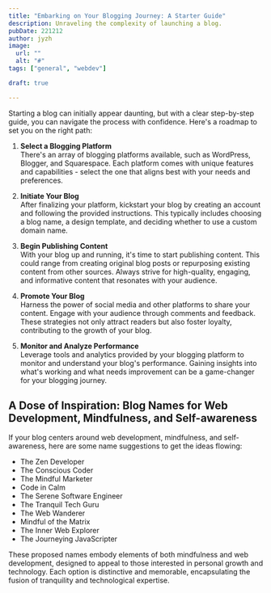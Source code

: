 ```yaml
---
title: "Embarking on Your Blogging Journey: A Starter Guide"
description: Unraveling the complexity of launching a blog.
pubDate: 221212 
author: jyzh 
image:
  url: ""
  alt: "#"
tags: ["general", "webdev"]

draft: true

---
```


Starting a blog can initially appear daunting, but with a clear step-by-step guide, you can navigate the process with confidence. Here's a roadmap to set you on the right path:

1. **Select a Blogging Platform**
    <br>
    There's an array of blogging platforms available, such as WordPress, Blogger, and Squarespace. Each platform comes with unique features and capabilities - select the one that aligns best with your needs and preferences.

2. **Initiate Your Blog**
    <br>
    After finalizing your platform, kickstart your blog by creating an account and following the provided instructions. This typically includes choosing a blog name, a design template, and deciding whether to use a custom domain name.

3. **Begin Publishing Content**
    <br>
    With your blog up and running, it's time to start publishing content. This could range from creating original blog posts or repurposing existing content from other sources. Always strive for high-quality, engaging, and informative content that resonates with your audience.

4. **Promote Your Blog**
    <br>
    Harness the power of social media and other platforms to share your content. Engage with your audience through comments and feedback. These strategies not only attract readers but also foster loyalty, contributing to the growth of your blog.

5. **Monitor and Analyze Performance**
    <br>
    Leverage tools and analytics provided by your blogging platform to monitor and understand your blog's performance. Gaining insights into what's working and what needs improvement can be a game-changer for your blogging journey.

## A Dose of Inspiration: Blog Names for Web Development, Mindfulness, and Self-awareness

If your blog centers around web development, mindfulness, and self-awareness, here are some name suggestions to get the ideas flowing:

- The Zen Developer
- The Conscious Coder
- The Mindful Marketer
- Code in Calm
- The Serene Software Engineer
- The Tranquil Tech Guru
- The Web Wanderer
- Mindful of the Matrix
- The Inner Web Explorer
- The Journeying JavaScripter

These proposed names embody elements of both mindfulness and web development, designed to appeal to those interested in personal growth and technology. Each option is distinctive and memorable, encapsulating the fusion of tranquility and technological expertise.